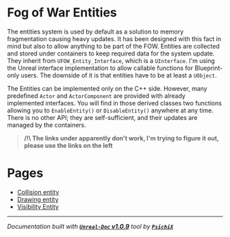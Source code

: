 # Fog of War Entities

The entities system is used by default as a solution to memory fragmentation causing heavy updates. It has
been designed with this fact in mind but also to allow anything to be part of the FOW. Entities are collected
and stored under containers to keep required data for the system update. They inherit from `UFOW_Entity_Interface`,
which is a `UInterface`. I'm using the Unreal interface implementation to allow callable functions for Blueprint-only
users. The downside of it is that entities have to be at least a `UObject`.

The Entities can be implemented only on the C++ side. However, many predefined `Actor` and `ActorComponent`
are provided with already implemented interfaces. You will find in those derived classes two functions allowing
you to `EnableEntity()` or `DisableEntity()` anywhere at any time. There is no other API; they are self-sufficient,
and their updates are managed by the containers.

> **/!\ The links under apparently don't work, I'm trying to figure it out, please use the links on the left <br />**


# Pages

- [Collision entity](/book/Tutorials/entities/Collision_Entity.md)
- [Drawing entity](/book/Tutorials/entities/Drawing_Entity.md)
- [Visibility Entity](/book/Tutorials/entities/Visibility_Entity.md)

---
_Documentation built with [**`Unreal-Doc` v1.0.9**](https://github.com/PsichiX/unreal-doc) tool by [**`PsichiX`**](https://github.com/PsichiX)_